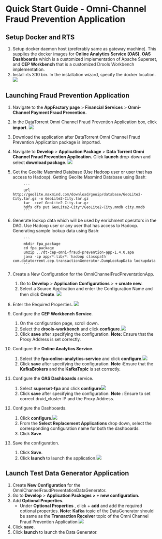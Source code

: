 # Quick Start Guide - Omni-Channel Fraud Prevention Application

## Setup Docker and RTS

1. Setup docker daemon host (preferably same as gateway machine). This supplies the docker images for **Online Analytics Service (OAS)**, **OAS Dashboards** which is a customized implementation of Apache Superset, and **CEP Workbench** that is a customized Drools Workbench implementation.
2. Install rts 3.10 bin. In the installation wizard, specify the docker location.
![](images/applications/quickstart_launch/dockerlocation.png)

## Launching Fraud Prevention Application

1. Navigate to the **AppFactory page** > **Financial Services** > **Omni-Channel Payment Fraud Prevention.**
2. In the DataTorrent Omni Channel Fraud Prevention Application box, click **import**. ![](images/applications/quickstart_launch/import.png)
3. Download the application after DataTorrent Omni Channel Fraud Prevention Application package is imported.
4. Navigate to **Develop** > **Application Package** > **Data Torrent Omni Channel Fraud Prevention Application.** Click **launch** drop-down and select **download package**. ![](images/applications/quickstart_launch/downloadpackage.png)
5. Get the Geolite Maxmind Database (Use Hadoop user or user that has access to Hadoop). 
            Getting Geolite Maxmind Database using Bash: 
      
            ```
            url http://geolite.maxmind.com/download/geoip/database/GeoLite2-City.tar.gz -o GeoLite2-City.tar.gz
            tar -zxvf GeoLite2-City.tar.gz 
            hdfs dfs put GeoLite2-City*/GeoLite2-City.mmdb city.mmdb
            ```
6. Generate lookup data which will be used by enrichment operators in the DAG. Use Hadoop user or any user that has access to Hadoop.
            Generating sample lookup data using Bash: 
      
            ```
            mkdir fpa_package
            cd fpa_package
            unzip ../dt-cep-omni-fraud-prevention-app-1.4.0.apa 
            java -cp app/*:lib/*:`hadoop classpath` com.datatorrent.cep.transactionGenerator.DumpLookupData lookupdata
            ```
      
7. Create a New Configuration for the OmniChannelFrudPreventationApp.
      1. Go to **Develop** > **Application Configurations** > **+ create new.**
      2. Select a Source Application and enter the Configuration Name and then click **Create**. ![](images/applications/quickstart_launch/newappconfig.png)
8. Enter the Required Properties. ![](images/applications/quickstart_launch/requiredpropertiesfpa.png)
9. Configure the **CEP Workbench Service**.
      1. On the configuration page, scroll down.
      2. Select the **drools-workbench** and click **configure**.![](images/applications/quickstart_launch/configservicefpa1.png)
      3. Click **save** after specifying the configuration. **Note:** Ensure that the Proxy Address is set correctly.
10. Configure the **Online Analytics Service**.
      1. Select the **fpa-online-analytics-service** and click **configure**.![](images/applications/quickstart_launch/configservicefpa2.png)
      2. Click **save** after specifying the configuration. **Note** :Ensure that the **KafkaBrokers** and the **KafkaTopic** is set correctly.
11. Configure the **OAS Dashboards** service.
      1. Select **superset-fpa** and click **configure**![](images/applications/quickstart_launch/configservicefpa3.png)
      2. Click **save** after specifying the configuration. **Note** : Ensure to set correct druid\_cluster IP and the Proxy Address.
12. Configure the Dashboards.
      1. Click **configure**.![](images/applications/quickstart_launch/configpackagedashboardfpa.png)
      2. From the **Select Replacement Applications** drop down, select the corresponding configuration name for both the dashboards.
      3. Click **Save**.
13. Save the configuration.
      1. Click **Save.**
      2. Click **launch** to launch the application.![](images/applications/quickstart_launch/launchfpa.png)
      
## Launch Test Data Generator Application

1. Create **New Configuration** for the OmniChannelFraudPreventationDataGenerator.
2. Go to **Develop** > **Application Packages > + new configuration.**
3. Add **Optional Properties**.
   - Under **Optional Properties** , click + **add** and add the required optional properties. **Note:**   **Kafka** topic of the DataGenerator should be same as the **Transaction Receiver** topic of the Omni Channel Fraud Prevention Application.![](images/applications/quickstart_launch/launchgenerator.png)
4. Click **save**.
5. Click **launch** to launch the Data Generator. 
